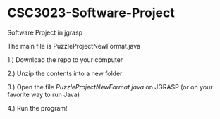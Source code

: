 # CSC3023-Software-Project
Software Project in jgrasp

The main file is PuzzleProjectNewFormat.java

1.) Download the repo to your computer

2.) Unzip the contents into a new folder

3.) Open the file *PuzzleProjectNewFormat.java* on JGRASP (or on your favorite way to run Java)

4.) Run the program!

